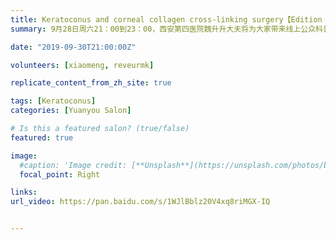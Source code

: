 ```yaml
---
title: Keratoconus and corneal collagen cross-linking surgery【Edition 62】
summary: 9月28日周六21：00到23：00，西安第四医院魏升升大夫将为大家带来线上公众科普讲座。 

date: "2019-09-30T21:00:00Z"

volunteers: [xiaomeng, reveurmk]

replicate_content_from_zh_site: true

tags: [Keratoconus]
categories: [Yuanyou Salon]

# Is this a featured salon? (true/false)
featured: true

image:
  #caption: 'Image credit: [**Unsplash**](https://unsplash.com/photos/bzdhc5b3Bxs)'
  focal_point: Right

links:
url_video: https://pan.baidu.com/s/1WJlBblz20V4xq8riMGX-IQ


---
```


